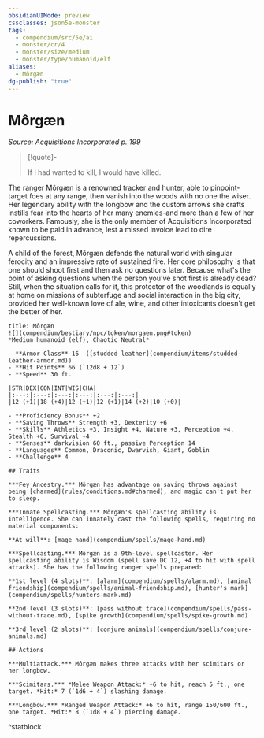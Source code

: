 ```yaml
---
obsidianUIMode: preview
cssclasses: json5e-monster
tags:
  - compendium/src/5e/ai
  - monster/cr/4
  - monster/size/medium
  - monster/type/humanoid/elf
aliases:
  - Môrgæn
dg-publish: "true"
---
```

# Môrgæn
*Source: Acquisitions Incorporated p. 199*  

> [!quote]-  
> 
> If I had wanted to kill, I would have killed.

The ranger Môrgæn is a renowned tracker and hunter, able to pinpoint-target foes at any range, then vanish into the woods with no one the wiser. Her legendary ability with the longbow and the custom arrows she crafts instills fear into the hearts of her many enemies-and more than a few of her coworkers. Famously, she is the only member of Acquisitions Incorporated known to be paid in advance, lest a missed invoice lead to dire repercussions.

A child of the forest, Môrgæn defends the natural world with singular ferocity and an impressive rate of sustained fire. Her core philosophy is that one should shoot first and then ask no questions later. Because what's the point of asking questions when the person you've shot first is already dead? Still, when the situation calls for it, this protector of the woodlands is equally at home on missions of subterfuge and social interaction in the big city, provided her well-known love of ale, wine, and other intoxicants doesn't get the better of her.

```ad-statblock
title: Môrgæn
![](compendium/bestiary/npc/token/morgaen.png#token)
*Medium humanoid (elf), Chaotic Neutral*

- **Armor Class** 16  ([studded leather](compendium/items/studded-leather-armor.md))
- **Hit Points** 66 (`12d8 + 12`)
- **Speed** 30 ft.

|STR|DEX|CON|INT|WIS|CHA|
|:---:|:---:|:---:|:---:|:---:|:---:|
|12 (+1)|18 (+4)|12 (+1)|12 (+1)|14 (+2)|10 (+0)|

- **Proficiency Bonus** +2
- **Saving Throws** Strength +3, Dexterity +6
- **Skills** Athletics +3, Insight +4, Nature +3, Perception +4, Stealth +6, Survival +4
- **Senses** darkvision 60 ft., passive Perception 14
- **Languages** Common, Draconic, Dwarvish, Giant, Goblin
- **Challenge** 4

## Traits

***Fey Ancestry.*** Môrgæn has advantage on saving throws against being [charmed](rules/conditions.md#charmed), and magic can't put her to sleep.

***Innate Spellcasting.*** Môrgæn's spellcasting ability is Intelligence. She can innately cast the following spells, requiring no material components:

**At will**: [mage hand](compendium/spells/mage-hand.md)

***Spellcasting.*** Môrgæn is a 9th-level spellcaster. Her spellcasting ability is Wisdom (spell save DC 12, +4 to hit with spell attacks). She has the following ranger spells prepared:

**1st level (4 slots)**: [alarm](compendium/spells/alarm.md), [animal friendship](compendium/spells/animal-friendship.md), [hunter's mark](compendium/spells/hunters-mark.md)

**2nd level (3 slots)**: [pass without trace](compendium/spells/pass-without-trace.md), [spike growth](compendium/spells/spike-growth.md)

**3rd level (2 slots)**: [conjure animals](compendium/spells/conjure-animals.md)

## Actions

***Multiattack.*** Môrgæn makes three attacks with her scimitars or her longbow.

***Scimitars.*** *Melee Weapon Attack:* +6 to hit, reach 5 ft., one target. *Hit:* 7 (`1d6 + 4`) slashing damage.

***Longbow.*** *Ranged Weapon Attack:* +6 to hit, range 150/600 ft., one target. *Hit:* 8 (`1d8 + 4`) piercing damage.
```
^statblock